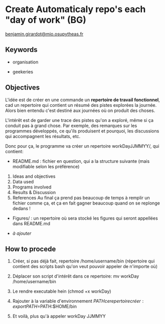 # Create Automaticaly repo's each "day of work" (BG) 

benjamin.girardot@mio.osupytheas.fr

## Keywords 

+ organisation 

+ geekeries

## Objectives

L'idée est de créer en une commande un **repertoire de travail fonctionnel**, cad un repertoire qui contient un résumé
des pistes explorées la journée. 
Alors bien entendu c'est destiné aux journées où on produit des choses. 

L'intérêt est de garder une trace des pistes qu'on a exploré, même si ça conduit pas à grand chose. Par exemple, des remarques
sur les programmes développés, ce qu'ils produisent et pourquoi, les discussions qui accompagnent les résultats, etc. 

Donc pour ça, le programme va créer un repertoire workDayJJMMYY/, qui contient: 
 + README.md : fichier en question, qui a la structure suivante (mais modifiable selon les préférence)
  1. Ideas and objectives 
  2. Data used 
  3. Programs involved 
  4. Results & Discussion 
  5. References 
 Au final ça prend pas beaucoup de temps à remplir un fichier comme ça, et ça en fait gagner beaucoup quand on se replonge dedans !
 
 + Figures/ : un repertoire où sera stocké les figures qui seront appellées dans README.md 
 
 + *à ajouter*
 
 ## How to procede 
 
 1. Créer, si pas déjà fait, repertoire /home/username/bin (répertoire qui contient des scripts bash qu'on veut pouvoir appeler de n'importe où)
 
 2. Déplacer son script d'intérêt dans ce repertoire: mv workDay /home/username/bin 
 
 3. Le rendre executable hein (chmod +x workDay)
 
 4. Rajouter à la variable d'environnement $PATH ce repertoire créer: export PATH=$PATH:$HOME/bin 
 
 5. Et voilà, plus qu'à appeler workDay JJMMYY  
 
 
 
 
